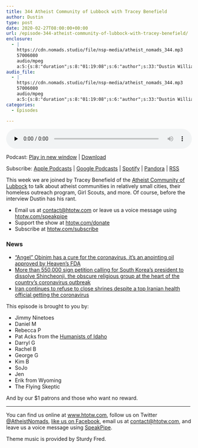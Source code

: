 ```yaml
---
title: 344 Atheist Community of Lubbock with Tracey Benefield
author: Dustin
type: post
date: 2020-02-27T08:00:00+00:00
url: /episode-344-atheist-community-of-lubbock-with-tracey-benefield/
enclosure:
  - |
    https://cdn.nomads.studio/file/nsp-media/atheist_nomads_344.mp3
    57006080
    audio/mpeg
    a:5:{s:8:"duration";s:8:"01:19:08";s:6:"author";s:33:"Dustin Williams, Tracey Benefield";s:8:"explicit";s:1:"1";s:13:"episode_title";s:50:"Atheist Community of Lubbock with Tracey Benefield";s:10:"episode_no";s:3:"344";}
audio_file:
  - |
    https://cdn.nomads.studio/file/nsp-media/atheist_nomads_344.mp3
    57006080
    audio/mpeg
    a:5:{s:8:"duration";s:8:"01:19:08";s:6:"author";s:33:"Dustin Williams, Tracey Benefield";s:8:"explicit";s:1:"1";s:13:"episode_title";s:50:"Atheist Community of Lubbock with Tracey Benefield";s:10:"episode_no";s:3:"344";}
categories:
  - Episodes

---
```

<div itemscope itemtype="http://schema.org/AudioObject">
  <meta itemprop="name" content="344 Atheist Community of Lubbock with Tracey Benefield" />
  
  <meta itemprop="uploadDate" content="2020-02-27T01:00:00-07:00" />
  
  <meta itemprop="encodingFormat" content="audio/mpeg" />
  
  <meta itemprop="duration" content="PT1H19M08S" />
  
  <meta itemprop="description" content="This week we are joined by Tracey Benefield of the Atheist Community of Lubbock to talk about atheist communities in relatively small cities, their homeless outreach program, Girl Scouts, and more. Of course, before the interview Dustin has his rant...." />
  
  <meta itemprop="contentUrl" content="https://dts.podtrac.com/redirect.mp3/cdn.nomads.studio/file/nsp-media/atheist_nomads_344.mp3" />
  
  <meta itemprop="contentSize" content="54.4" />
  </p> 
  
  <div class="powerpress_player" id="powerpress_player_8607">
    <audio class="wp-audio-shortcode" id="audio-4245-351" preload="none" style="width: 100%;" controls="controls"><source type="audio/mpeg" src="https://dts.podtrac.com/redirect.mp3/cdn.nomads.studio/file/nsp-media/atheist_nomads_344.mp3?_=351" /><a href="https://dts.podtrac.com/redirect.mp3/cdn.nomads.studio/file/nsp-media/atheist_nomads_344.mp3">https://dts.podtrac.com/redirect.mp3/cdn.nomads.studio/file/nsp-media/atheist_nomads_344.mp3</a></audio>
  </div>
</div>

<p class="powerpress_links powerpress_links_mp3">
  Podcast: <a href="https://dts.podtrac.com/redirect.mp3/cdn.nomads.studio/file/nsp-media/atheist_nomads_344.mp3" class="powerpress_link_pinw" target="_blank" title="Play in new window" onclick="return powerpress_pinw('https://htotw.com/?powerpress_pinw=4245-podcast');" rel="nofollow">Play in new window</a> | <a href="https://dts.podtrac.com/redirect.mp3/cdn.nomads.studio/file/nsp-media/atheist_nomads_344.mp3" class="powerpress_link_d" title="Download" rel="nofollow" download="atheist_nomads_344.mp3">Download</a>
</p>

<p class="powerpress_links powerpress_subscribe_links">
  Subscribe: <a href="https://podcasts.apple.com/us/podcast/humanists-take-on-the-world/id530050098?mt=2&ls=1" class="powerpress_link_subscribe powerpress_link_subscribe_itunes" target="_blank" title="Subscribe on Apple Podcasts" rel="nofollow">Apple Podcasts</a> | <a href="https://www.google.com/podcasts?feed=aHR0cDovL2F0aGVpc3Rub21hZHMubGlic3luLmNvbS9yc3M%3D" class="powerpress_link_subscribe powerpress_link_subscribe_googleplay" target="_blank" title="Subscribe on Google Podcasts" rel="nofollow">Google Podcasts</a> | <a href="https://open.spotify.com/show/3LzK2xZGike6Tc1GEMtMbr?si=LieN9SNuTpq96smuaUsH8A" class="powerpress_link_subscribe powerpress_link_subscribe_spotify" target="_blank" title="Subscribe on Spotify" rel="nofollow">Spotify</a> | <a href="https://www.pandora.com/podcast/atheist-nomads/PC:10122?corr=62071012&part=ug" class="powerpress_link_subscribe powerpress_link_subscribe_pandora" target="_blank" title="Subscribe on Pandora" rel="nofollow">Pandora</a> | <a href="https://htotw.com/feed/podcast/" class="powerpress_link_subscribe powerpress_link_subscribe_rss" target="_blank" title="Subscribe via RSS" rel="nofollow">RSS</a>
</p>

This week we are joined by Tracey Benefield of the [Atheist Community of Lubbock][1] to talk about atheist communities in relatively small cities, their homeless outreach program, Girl Scouts, and more. Of course, before the interview Dustin has his rant.

<!--more-->

  * Email us at <a href="mailto:contact@htotw.com” target=" rel="noopener noreferrer">contact@htotw.com</a> or leave us a voice message using <a href="https://htotw.com/speakpipe" target="_blank" rel="noopener noreferrer">htotw.com/speakpipe</a>
  * Support the show at <a href="https://htotw.com/donate" target="_blank" rel="noopener noreferrer">htotw.com/donate</a>
  * Subscribe at <a href="https://htotw.com/subscribe" target="_blank" rel="noopener noreferrer">htotw.com/subscribe</a>

### News

  * [“Angel” Obinim has a cure for the coronavirus, it’s an anointing oil approved by Heaven’s FDA][2]
  * [More than 550,000 sign petition calling for South Korea’s president to dissolve Shincheonji, the obscure religious group at the heart of the country’s coronavirus outbreak][3]
  * [Iran continues to refuse to close shrines despite a top Iranian health official getting the coronavirus][4]

This episode is brought to you by:

  * Jimmy Ninetoes
  * Daniel M
  * Rebecca P
  * Pat Acks from the <a href="https://www.humanistsofidaho.org" target="_blank" rel="noopener noreferrer">Humanists of Idaho</a>
  * Darryl G
  * Rachel B
  * George G
  * Kim B
  * SoJo
  * Jen
  * Erik from Wyoming
  * The Flying Skeptic

And by our $1 patrons and those who want no reward.

<hr width="500" />

You can find us online at <a href="https://www.htotw.com/" target="_blank" rel="noopener noreferrer">www.htotw.com</a>, follow us on Twitter <a href="https://twitter.com/AtheistNomads" target="_blank" rel="noopener noreferrer">@AtheistNomads</a>, <a href="https://htotw.com/facebook" target="_blank" rel="noopener noreferrer">like us on Facebook</a>, email us at <contact@htotw.com>, and leave us a voice message using <a href="https://htotw.com/speakpipe" target="_blank" rel="noopener noreferrer">SpeakPipe</a>.

Theme music is provided by Sturdy Fred.

 [1]: https://www.atheistsoflbk.com/
 [2]: https://www.ghpage.com/angel-obinim-cure-coronavirus-outdoors-anointing-oil-remedy/115290/
 [3]: http://m.koreaherald.com/view.php?ud=20200224000676
 [4]: https://www.bbc.com/news/world-middle-east-51628484